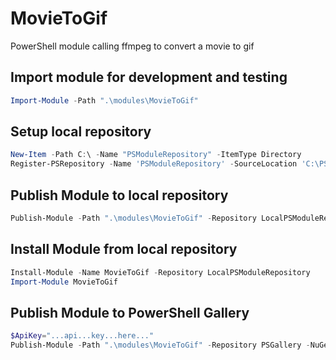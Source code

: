 # MovieToGif
PowerShell module calling ffmpeg to convert a movie to gif

## Import module for development and testing
```powershell
Import-Module -Path ".\modules\MovieToGif"
```

## Setup local repository
```powershell
New-Item -Path C:\ -Name "PSModuleRepository" -ItemType Directory
Register-PSRepository -Name 'PSModuleRepository' -SourceLocation 'C:\PSModuleRepository' -PublishLocation 'C:\PSModuleRepository' -InstallationPolicy Trusted
```

## Publish Module to local repository
```powershell
Publish-Module -Path ".\modules\MovieToGif" -Repository LocalPSModuleRepository
```

## Install Module from local repository
```powershell
Install-Module -Name MovieToGif -Repository LocalPSModuleRepository
Import-Module MovieToGif
```

## Publish Module to PowerShell Gallery
```powershell
$ApiKey="...api...key...here..."
Publish-Module -Path ".\modules\MovieToGif" -Repository PSGallery -NuGetApiKey $ApiKey
```
